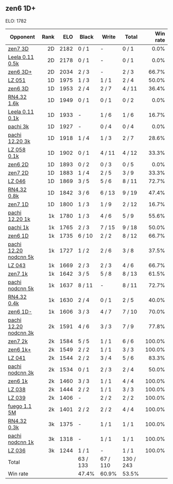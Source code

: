 ## zen6 1D+ ##

ELO: 1782

Opponent | Rank | ELO | Black | Write | Total | Win rate
---------|-----:|----:|-------|-------|-------|-------:
[zen7 3D](zen7%203D.md) | 2D | 2182 | 0 / 1 | - | 0 / 1 | 0.0%
[Leela 0.11 0.5k](Leela%200.11%200.5k.md) | 2D | 2178 | 0 / 1 | - | 0 / 1 | 0.0%
[zen6 3D+](zen6%203D+.md) | 2D | 2034 | 2 / 3 | - | 2 / 3 | 66.7%
[LZ 051](LZ%20051.md) | 1D | 1975 | 1 / 3 | 1 / 1 | 2 / 4 | 50.0%
[zen6 3D](zen6%203D.md) | 1D | 1953 | 2 / 4 | 2 / 7 | 4 / 11 | 36.4%
[RN4.32 1.6k](RN4.32%201.6k.md) | 1D | 1949 | 0 / 1 | 0 / 1 | 0 / 2 | 0.0%
[Leela 0.11 0.1k](Leela%200.11%200.1k.md) | 1D | 1933 | - | 1 / 6 | 1 / 6 | 16.7%
[pachi 3k](pachi%203k.md) | 1D | 1927 | - | 0 / 4 | 0 / 4 | 0.0%
[pachi 12.20 3k](pachi%2012.20%203k.md) | 1D | 1918 | 1 / 4 | 1 / 3 | 2 / 7 | 28.6%
[LZ 058 0.1k](LZ%20058%200.1k.md) | 1D | 1902 | 0 / 1 | 4 / 11 | 4 / 12 | 33.3%
[zen6 2D](zen6%202D.md) | 1D | 1893 | 0 / 2 | 0 / 3 | 0 / 5 | 0.0%
[zen7 2D](zen7%202D.md) | 1D | 1883 | 1 / 4 | 2 / 5 | 3 / 9 | 33.3%
[LZ 046](LZ%20046.md) | 1D | 1869 | 3 / 5 | 5 / 6 | 8 / 11 | 72.7%
[RN4.32 0.8k](RN4.32%200.8k.md) | 1D | 1842 | 3 / 6 | 6 / 13 | 9 / 19 | 47.4%
[zen7 1D](zen7%201D.md) | 1D | 1800 | 1 / 3 | 1 / 9 | 2 / 12 | 16.7%
[pachi 12.20 1k](pachi%2012.20%201k.md) | 1k | 1780 | 1 / 3 | 4 / 6 | 5 / 9 | 55.6%
[pachi 1k](pachi%201k.md) | 1k | 1765 | 2 / 3 | 7 / 15 | 9 / 18 | 50.0%
[zen6 1D](zen6%201D.md) | 1k | 1735 | 6 / 10 | 2 / 2 | 8 / 12 | 66.7%
[pachi 12.20 nodcnn 5k](pachi%2012.20%20nodcnn%205k.md) | 1k | 1727 | 1 / 2 | 2 / 6 | 3 / 8 | 37.5%
[LZ 043](LZ%20043.md) | 1k | 1669 | 2 / 3 | 2 / 3 | 4 / 6 | 66.7%
[zen7 1k](zen7%201k.md) | 1k | 1642 | 3 / 5 | 5 / 8 | 8 / 13 | 61.5%
[pachi nodcnn 5k](pachi%20nodcnn%205k.md) | 1k | 1637 | 8 / 11 | - | 8 / 11 | 72.7%
[RN4.32 0.4k](RN4.32%200.4k.md) | 1k | 1630 | 2 / 4 | 0 / 1 | 2 / 5 | 40.0%
[zen6 1D-](zen6%201D-.md) | 1k | 1606 | 3 / 3 | 4 / 7 | 7 / 10 | 70.0%
[pachi 12.20 nodcnn 3k](pachi%2012.20%20nodcnn%203k.md) | 2k | 1591 | 4 / 6 | 3 / 3 | 7 / 9 | 77.8%
[zen7 2k](zen7%202k.md) | 2k | 1584 | 5 / 5 | 1 / 1 | 6 / 6 | 100.0%
[zen6 1k+](zen6%201k+.md) | 2k | 1549 | 2 / 2 | 1 / 1 | 3 / 3 | 100.0%
[LZ 041](LZ%20041.md) | 2k | 1544 | 2 / 2 | 3 / 4 | 5 / 6 | 83.3%
[pachi nodcnn 3k](pachi%20nodcnn%203k.md) | 2k | 1534 | 0 / 1 | 2 / 3 | 2 / 4 | 50.0%
[zen6 1k](zen6%201k.md) | 2k | 1460 | 3 / 3 | 1 / 1 | 4 / 4 | 100.0%
[LZ 038](LZ%20038.md) | 2k | 1444 | 2 / 2 | 1 / 1 | 3 / 3 | 100.0%
[LZ 039](LZ%20039.md) | 2k | 1406 | - | 2 / 2 | 2 / 2 | 100.0%
[fuego 1.1 5M](fuego%201.1%205M.md) | 2k | 1401 | 2 / 2 | 2 / 2 | 4 / 4 | 100.0%
[RN4.32 0.3k](RN4.32%200.3k.md) | 3k | 1375 | - | 1 / 1 | 1 / 1 | 100.0%
[pachi nodcnn 1k](pachi%20nodcnn%201k.md) | 3k | 1318 | - | 1 / 1 | 1 / 1 | 100.0%
[LZ 036](LZ%20036.md) | 3k | 1244 | 1 / 1 | - | 1 / 1 | 100.0%
Total | | | 63 / 133 | 67 / 110 | 130 / 243 | 
Win rate| | | 47.4% | 60.9% | 53.5% | 
